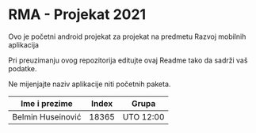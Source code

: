 # RMA - Projekat 2021
Ovo je početni android projekat za projekat na predmetu Razvoj mobilnih aplikacija

Pri preuzimanju ovog repozitorija editujte ovaj Readme tako da sadrži vaš podatke.

Ne mijenjajte naziv aplikacije niti početnih paketa.


| Ime i prezime         | Index  | Grupa     |
|-----------------------|--------|-----------|
| Belmin Huseinović     | 18365  | UTO 12:00 |

&nbsp;
